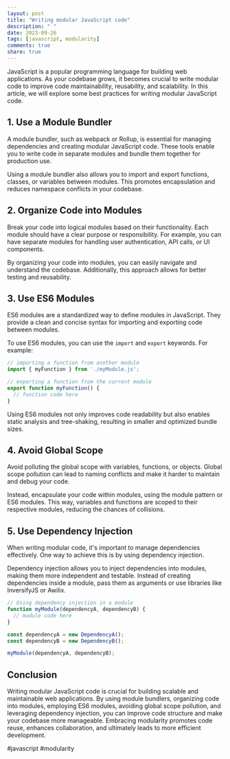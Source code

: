 ```yaml
---
layout: post
title: "Writing modular JavaScript code"
description: " "
date: 2023-09-26
tags: [javascript, modularity]
comments: true
share: true
---
```


JavaScript is a popular programming language for building web applications. As your codebase grows, it becomes crucial to write modular code to improve code maintainability, reusability, and scalability. In this article, we will explore some best practices for writing modular JavaScript code.

## 1. Use a Module Bundler

A module bundler, such as webpack or Rollup, is essential for managing dependencies and creating modular JavaScript code. These tools enable you to write code in separate modules and bundle them together for production use.

Using a module bundler also allows you to import and export functions, classes, or variables between modules. This promotes encapsulation and reduces namespace conflicts in your codebase.

## 2. Organize Code into Modules

Break your code into logical modules based on their functionality. Each module should have a clear purpose or responsibility. For example, you can have separate modules for handling user authentication, API calls, or UI components.

By organizing your code into modules, you can easily navigate and understand the codebase. Additionally, this approach allows for better testing and reusability.

## 3. Use ES6 Modules

ES6 modules are a standardized way to define modules in JavaScript. They provide a clean and concise syntax for importing and exporting code between modules.

To use ES6 modules, you can use the `import` and `export` keywords. For example:

```javascript
// importing a function from another module
import { myFunction } from './myModule.js';

// exporting a function from the current module
export function myFunction() {
  // function code here
}
```

Using ES6 modules not only improves code readability but also enables static analysis and tree-shaking, resulting in smaller and optimized bundle sizes.

## 4. Avoid Global Scope

Avoid polluting the global scope with variables, functions, or objects. Global scope pollution can lead to naming conflicts and make it harder to maintain and debug your code.

Instead, encapsulate your code within modules, using the module pattern or ES6 modules. This way, variables and functions are scoped to their respective modules, reducing the chances of collisions.

## 5. Use Dependency Injection

When writing modular code, it's important to manage dependencies effectively. One way to achieve this is by using dependency injection.

Dependency injection allows you to inject dependencies into modules, making them more independent and testable. Instead of creating dependencies inside a module, pass them as arguments or use libraries like InversifyJS or Awilix.

```javascript
// Using dependency injection in a module
function myModule(dependencyA, dependencyB) {
  // module code here
}

const dependencyA = new DependencyA();
const dependencyB = new DependencyB();

myModule(dependencyA, dependencyB);
```

## Conclusion

Writing modular JavaScript code is crucial for building scalable and maintainable web applications. By using module bundlers, organizing code into modules, employing ES6 modules, avoiding global scope pollution, and leveraging dependency injection, you can improve code structure and make your codebase more manageable. Embracing modularity promotes code reuse, enhances collaboration, and ultimately leads to more efficient development.

#javascript #modularity